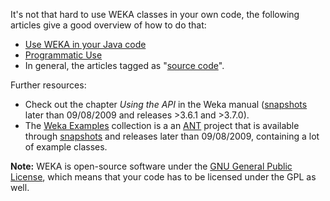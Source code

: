 It's not that hard to use WEKA classes in your own code, the following articles give a good overview of how to do that:

* [Use WEKA in your Java code](../use_weka_in_your_java_code.md)
* [Programmatic Use](../programmatic_use.md)
* In general, the articles tagged as "[source code](https://waikato.github.io/weka-wiki/search.html?q=source+code)".

Further resources:

* Check out the chapter *Using the API* in the Weka manual ([snapshots](../snapshots.md) later than 09/08/2009 and releases >3.6.1 and >3.7.0).
* The [Weka Examples](../weka_examples.md) collection is a an [ANT](../ant.md) project that is available through [snapshots](../snapshots.md) and releases later than 09/08/2009, containing a lot of example classes.

**Note:** WEKA is open-source software under the [GNU General Public License](http://www.gnu.org/copyleft/gpl.html), which means that your code has to be licensed under the GPL as well.
